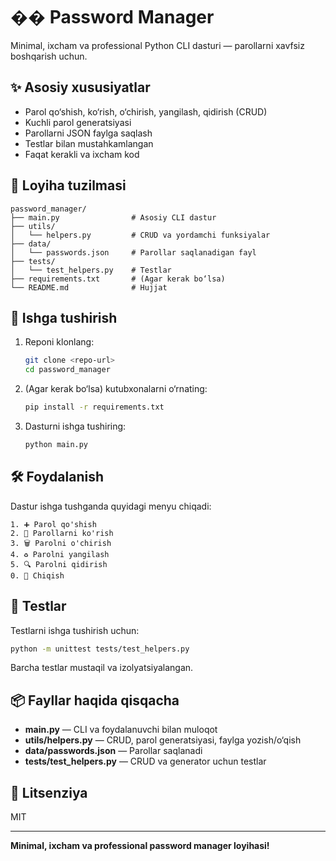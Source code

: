 # �� Password Manager

Minimal, ixcham va professional Python CLI dasturi — parollarni xavfsiz boshqarish uchun.

## ✨ Asosiy xususiyatlar
- Parol qo‘shish, ko‘rish, o‘chirish, yangilash, qidirish (CRUD)
- Kuchli parol generatsiyasi
- Parollarni JSON faylga saqlash
- Testlar bilan mustahkamlangan
- Faqat kerakli va ixcham kod

## 📁 Loyiha tuzilmasi
```
password_manager/
├── main.py                # Asosiy CLI dastur
├── utils/
│   └── helpers.py         # CRUD va yordamchi funksiyalar
├── data/
│   └── passwords.json     # Parollar saqlanadigan fayl
├── tests/
│   └── test_helpers.py    # Testlar
├── requirements.txt       # (Agar kerak bo‘lsa)
└── README.md              # Hujjat
```

## 🚀 Ishga tushirish
1. Reponi klonlang:
   ```bash
   git clone <repo-url>
   cd password_manager
   ```
2. (Agar kerak bo‘lsa) kutubxonalarni o‘rnating:
   ```bash
   pip install -r requirements.txt
   ```
3. Dasturni ishga tushiring:
   ```bash
   python main.py
   ```

## 🛠️ Foydalanish
Dastur ishga tushganda quyidagi menyu chiqadi:
```
1. ➕ Parol qo'shish
2. 👀 Parollarni ko'rish
3. 🗑️ Parolni o'chirish
4. ♻️ Parolni yangilash
5. 🔍 Parolni qidirish
0. 🚪 Chiqish
```

## 🧪 Testlar
Testlarni ishga tushirish uchun:
```bash
python -m unittest tests/test_helpers.py
```
Barcha testlar mustaqil va izolyatsiyalangan.

## 📦 Fayllar haqida qisqacha
- **main.py** — CLI va foydalanuvchi bilan muloqot
- **utils/helpers.py** — CRUD, parol generatsiyasi, faylga yozish/o‘qish
- **data/passwords.json** — Parollar saqlanadi
- **tests/test_helpers.py** — CRUD va generator uchun testlar

## 📄 Litsenziya
MIT

---

**Minimal, ixcham va professional password manager loyihasi!**

